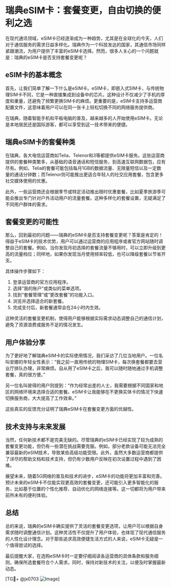 # 瑞典eSIM卡：套餐变更，自由切换的便利之选

在现代通讯领域，eSIM卡已经逐渐成为一种趋势，尤其是在全球化的今天，人们对于通信服务的需求日益多样化。瑞典作为一个科技发达的国家，其通信市场同样紧跟潮流，为用户提供了丰富的eSIM卡选择。然而，很多人关心的一个问题就是：瑞典的eSIM卡是否支持套餐变更呢？

## eSIM卡的基本概念

首先，让我们简单了解一下什么是eSIM卡。eSIM卡，即嵌入式SIM卡，与传统物理SIM卡不同，它是一种直接集成到设备中的芯片。这种设计不仅减少了手机的厚度和重量，还避免了频繁更换SIM卡的麻烦。更重要的是，eSIM卡支持多运营商配置文件，这意味着用户可以在同一张卡上轻松切换不同的网络服务提供商。

在瑞典，随着智能手机和平板电脑的普及，越来越多的人开始使用eSIM卡。无论是本地居民还是国际游客，都可以享受到这一技术带来的便捷。

## 瑞典eSIM卡的套餐种类

在瑞典，各大电信运营商如Telia、Telenor和3等都提供eSIM卡服务。这些运营商提供的套餐种类繁多，从基础的语音通话和短信服务，到高速互联网数据包，应有尽有。例如，Telia的套餐可能包括每月1GB的数据流量、无限量短信以及一定数量的通话分钟数；而Telenor则可能推出更适合年轻人的社交应用套餐，包含更多社交媒体使用的优惠。

此外，一些运营商还会根据季节或特定活动推出限时优惠套餐，比如夏季旅游季可能会推出专门针对户外活动用户的流量套餐。这种多样化的套餐设置，无疑满足了不同用户群体的需求。

## 套餐变更的可能性

那么，回到最初的问题——瑞典的eSIM卡是否支持套餐变更呢？答案是肯定的！得益于eSIM卡的技术优势，用户可以通过运营商的应用程序或者官方网站随时调整自己的套餐。例如，当你发现月初选择的套餐流量不够用时，可以立即升级到更高的流量档位；同样地，如果你发现当月使用频率较低，也可以降级套餐以节省开支。

具体操作步骤如下：
1. 登录运营商的官方应用程序。
2. 选择“我的账户”或类似的菜单选项。
3. 找到“套餐管理”或“更改套餐”的功能入口。
4. 浏览并选择适合的新套餐。
5. 完成支付后，新套餐通常会在24小时内生效。

这种灵活的套餐变更机制，使得用户能够根据实际需求动态调整自己的通信计划，避免了资源浪费或服务不足的情况发生。

## 用户体验分享

为了更好地了解瑞典eSIM卡的实际使用情况，我们采访了几位当地用户。一位名叫安娜的年轻女性表示：“我之前一直用传统的物理SIM卡，每次换套餐都要去营业厅排队办理，非常麻烦。自从用了eSIM卡之后，我可以随时随地通过手机调整套餐，真的很方便。”

另一位名叫彼得的用户则提到：“作为经常出差的人士，我需要根据不同国家和地区的网络环境来选择合适的套餐。eSIM卡让我能够在不更换实体卡的情况下快速切换服务商，大大提高了工作效率。”

这些真实的反馈充分证明了瑞典eSIM卡在套餐变更方面的优越性。

## 技术支持与未来发展

当然，任何新技术都不是完美无缺的。尽管瑞典的eSIM卡已经实现了较为成熟的套餐变更功能，但仍有一些潜在挑战需要克服。例如，部分老款设备可能无法完全兼容最新的eSIM技术，导致某些高级功能受限。此外，虽然大多数运营商都提供了详尽的帮助文档和技术支持，但仍有少数用户反映在初次设置过程中遇到了困难。

展望未来，随着5G网络的普及和技术的进步，eSIM卡的功能将更加丰富和完善。预计未来的eSIM卡不仅能实现更高效的套餐变更，还可能引入更多智能化的服务，比如基于位置的个性化推荐、自动优化的网络连接等。这一切都将为用户带来前所未有的便利体验。

## 总结

总的来说，瑞典的eSIM卡确实提供了灵活的套餐变更选项，让用户可以根据自身需求随时调整通信计划。这种灵活性不仅提升了用户体验，也体现了现代通信服务的人性化设计理念。对于那些追求高效便捷生活方式的人来说，eSIM卡无疑是一个值得尝试的选择。

最后提醒大家，在选购eSIM卡时一定要仔细阅读各运营商的具体条款和服务细则，确保所选套餐符合个人需求。同时，保持对新技术的关注，以便及时掌握最新动态。

[TG💪+ @jx0703 ![Image](https://github.com/user-attachments/assets/dbca1d08-cadb-493c-b0ec-ad6f7a83f270)]